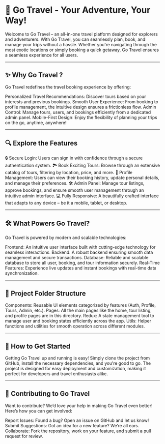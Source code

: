 # 🌟 Go Travel - Your Adventure, Your Way!
Welcome to Go Travel – an all-in-one travel platform designed for explorers and adventurers. With Go Travel, you can seamlessly plan, book, and manage your trips without a hassle. Whether you're navigating through the most exotic locations or simply booking a quick getaway, Go Travel ensures a seamless experience for all users.

---

## ✨ Why Go Travel ?
Go Travel redefines the travel booking experience by offering:

Personalized Travel Recommendations: Discover tours based on your interests and previous bookings.
Smooth User Experience: From booking to profile management, the intuitive design ensures a frictionless flow.
Admin Control: Manage tours, users, and bookings efficiently from a dedicated admin panel.
Mobile-First Design: Enjoy the flexibility of planning your trips on the go, anytime, anywhere!

---

## 🔍 Explore the Features
🔒 Secure Login: Users can sign in with confidence through a secure authentication system.
🏞️ Book Exciting Tours: Browse through an extensive catalog of tours, filtering by location, price, and more.
👤 Profile Management: Users can view their booking history, update personal details, and manage their preferences.
🛠 Admin Panel: Manage tour listings, approve bookings, and ensure smooth user management through an intuitive admin interface.
💻 Fully Responsive: A beautifully crafted interface that adapts to any device – be it a mobile, tablet, or desktop.


---

## 🛠 What Powers Go Travel?
Go Travel is powered by modern and scalable technologies:

Frontend: An intuitive user interface built with cutting-edge technology for seamless interactions.
Backend: A robust backend ensuring smooth data management and secure transactions.
Database: Reliable and scalable database to store all user, booking, and tour information securely.
Real-Time Features: Experience live updates and instant bookings with real-time data synchronization.

---

## 📂 Project Folder Structure
Components: Reusable UI elements categorized by features (Auth, Profile, Tours, Admin, etc.).
Pages: All the main pages like the home, tour listing, and profile pages are in this directory.
Redux: A state management tool to manage user and booking states efficiently across the app.
Utils: Helper functions and utilities for smooth operation across different modules.

---

## 🚀 How to Get Started
Getting Go Travel up and running is easy! Simply clone the project from GitHub, install the necessary dependencies, and you're good to go. The project is designed for easy deployment and customization, making it perfect for developers and travel enthusiasts alike.

---

## 🤝 Contributing to Go Travel
Want to contribute? We’d love your help in making Go Travel even better!
Here’s how you can get involved:

Report Issues: Found a bug? Open an issue on GitHub and let us know!
Submit Suggestions: Got an idea for a new feature? We’re all ears.
Collaborate: Fork the repository, work on your feature, and submit a pull request for review.
